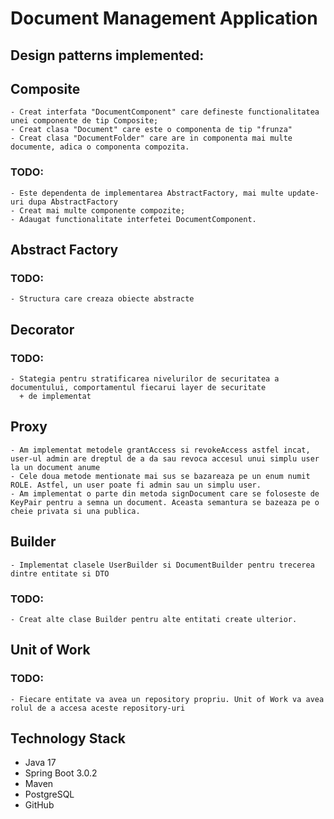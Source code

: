 # Document Management Application

## Design patterns implemented:

## Composite
	- Creat interfata "DocumentComponent" care defineste functionalitatea unei componente de tip Composite;
    - Creat clasa "Document" care este o componenta de tip "frunza"
    - Creat clasa "DocumentFolder" care are in componenta mai multe documente, adica o componenta compozita.
### TODO:
    - Este dependenta de implementarea AbstractFactory, mai multe update-uri dupa AbstractFactory
    - Creat mai multe componente compozite;
    - Adaugat functionalitate interfetei DocumentComponent.
		
## Abstract Factory
### TODO:
  	- Structura care creaza obiecte abstracte
## Decorator
### TODO:
    - Stategia pentru stratificarea nivelurilor de securitatea a documentului, comportamentul fiecarui layer de securitate
      + de implementat
## Proxy 
	- Am implementat metodele grantAccess si revokeAccess astfel incat, user-ul admin are dreptul de a da sau revoca accesul unui simplu user la un document anume
	- Cele doua metode mentionate mai sus se bazareaza pe un enum numit ROLE. Astfel, un user poate fi admin sau un simplu user.
	- Am implementat o parte din metoda signDocument care se foloseste de KeyPair pentru a semna un document. Aceasta semantura se bazeaza pe o cheie privata si una publica.
## Builder
	- Implementat clasele UserBuilder si DocumentBuilder pentru trecerea dintre entitate si DTO
### TODO:
    - Creat alte clase Builder pentru alte entitati create ulterior.
## Unit of Work
### TODO: 
  	- Fiecare entitate va avea un repository propriu. Unit of Work va avea rolul de a accesa aceste repository-uri

## Technology Stack
* Java 17
* Spring Boot 3.0.2
* Maven
* PostgreSQL
* GitHub